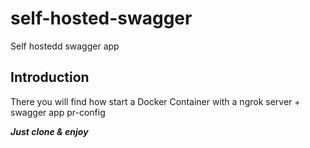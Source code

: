 # self-hosted-swagger
Self hostedd swagger app

## Introduction
There you will find how start a Docker Container with a ngrok server + swagger app pr-config

_**Just clone & enjoy**_

